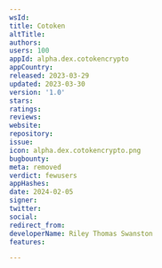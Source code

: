 ```yaml
---
wsId: 
title: Cotoken
altTitle: 
authors: 
users: 100
appId: alpha.dex.cotokencrypto
appCountry: 
released: 2023-03-29
updated: 2023-03-30
version: '1.0'
stars: 
ratings: 
reviews: 
website: 
repository: 
issue: 
icon: alpha.dex.cotokencrypto.png
bugbounty: 
meta: removed
verdict: fewusers
appHashes: 
date: 2024-02-05
signer: 
twitter: 
social: 
redirect_from: 
developerName: Riley Thomas Swanston
features: 

---
```


